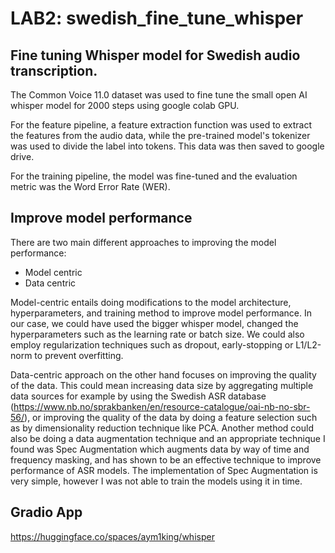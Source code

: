 # LAB2: swedish_fine_tune_whisper

## Fine tuning Whisper model for Swedish audio transcription.
The Common Voice 11.0 dataset was used to fine tune the small open AI whisper model for 2000 steps using google colab GPU. 

For the feature pipeline, a feature extraction function was used to extract the features from the audio data, while the pre-trained model's tokenizer was used to divide the label into tokens. This data was then saved to google drive. 

For the training pipeline, the model was fine-tuned and the evaluation metric was the Word Error Rate (WER).

## Improve model performance

There are two main different approaches to improving the model performance:

- Model centric
- Data centric

Model-centric entails doing modifications to the model architecture, hyperparameters, and training method to improve model performance. In our case, we could have used the bigger whisper model, changed the hyperparameters such as the learning rate or batch size. We could also employ regularization techniques such as dropout, early-stopping or L1/L2-norm to prevent overfitting. 

Data-centric approach on the other hand focuses on improving the quality of the data. This could mean increasing data size by aggregating multiple data sources for example by using the Swedish ASR database (https://www.nb.no/sprakbanken/en/resource-catalogue/oai-nb-no-sbr-56/), or improving the quality of the data by doing a feature selection such as by dimensionality reduction technique like PCA. Another method could also be doing a data augmentation technique and an appropriate technique I found was Spec Augmentation which augments data by way of time and frequency masking, and has shown to be an effective technique to improve performance of ASR models. The implementation of Spec Augmentation is very simple, however I was not able to train the models using it in time.

## Gradio App
https://huggingface.co/spaces/aym1king/whisper
